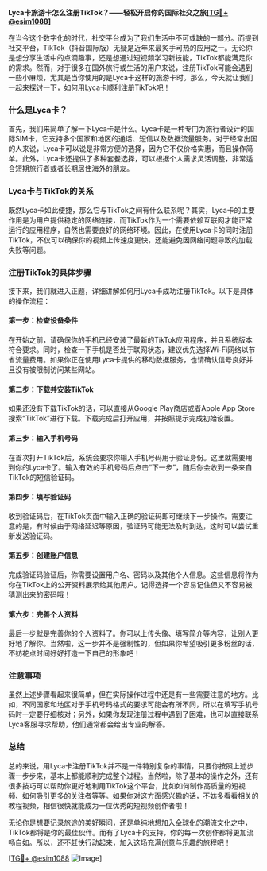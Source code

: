 **Lyca卡旅游卡怎么注册TikTok？——轻松开启你的国际社交之旅[[TG💪+ @esim1088](https://t.me/s/esim1088)]**

在当今这个数字化的时代，社交平台成为了我们生活中不可或缺的一部分。而提到社交平台，TikTok（抖音国际版）无疑是近年来最炙手可热的应用之一。无论你是想分享生活中的点滴趣事，还是想通过短视频学习新技能，TikTok都能满足你的需求。然而，对于很多在国外旅行或生活的用户来说，注册TikTok可能会遇到一些小麻烦，尤其是当你使用的是Lyca卡这样的旅游卡时。那么，今天就让我们一起来探讨一下，如何用Lyca卡顺利注册TikTok吧！

### 什么是Lyca卡？

首先，我们来简单了解一下Lyca卡是什么。Lyca卡是一种专门为旅行者设计的国际SIM卡，它支持多个国家和地区的通话、短信以及数据流量服务。对于经常出国的人来说，Lyca卡可以说是非常方便的选择，因为它不仅价格实惠，而且操作简单。此外，Lyca卡还提供了多种套餐选择，可以根据个人需求灵活调整，非常适合短期旅行者或者长期居住海外的朋友。

### Lyca卡与TikTok的关系

既然Lyca卡如此便捷，那么它与TikTok之间有什么联系呢？其实，Lyca卡的主要作用是为用户提供稳定的网络连接，而TikTok作为一个需要依赖互联网才能正常运行的应用程序，自然也需要良好的网络环境。因此，在使用Lyca卡的同时注册TikTok，不仅可以确保你的视频上传速度更快，还能避免因网络问题导致的加载失败等问题。

### 注册TikTok的具体步骤

接下来，我们就进入正题，详细讲解如何用Lyca卡成功注册TikTok。以下是具体的操作流程：

#### 第一步：检查设备条件

在开始之前，请确保你的手机已经安装了最新的TikTok应用程序，并且系统版本符合要求。同时，检查一下手机是否处于联网状态，建议优先选择Wi-Fi网络以节省流量费用。如果你正在使用Lyca卡提供的移动数据服务，也请确认信号良好并且没有被限制访问某些网站。

#### 第二步：下载并安装TikTok

如果还没有下载TikTok的话，可以直接从Google Play商店或者Apple App Store搜索“TikTok”进行下载。下载完成后打开应用，并按照提示完成初始设置。

#### 第三步：输入手机号码

在首次打开TikTok后，系统会要求你输入手机号码用于验证身份。这里就需要用到你的Lyca卡了。输入有效的手机号码后点击“下一步”，随后你会收到一条来自TikTok的短信验证码。

#### 第四步：填写验证码

收到验证码后，在TikTok页面中输入正确的验证码即可继续下一步操作。需要注意的是，有时候由于网络延迟等原因，验证码可能无法及时到达，这时可以尝试重新发送验证码。

#### 第五步：创建账户信息

完成验证码验证后，你需要设置用户名、密码以及其他个人信息。这些信息将作为你在TikTok上的公开资料展示给其他用户。记得选择一个容易记住但又不容易被猜测出来的密码哦！

#### 第六步：完善个人资料

最后一步就是完善你的个人资料了。你可以上传头像、填写简介等内容，让别人更好地了解你。当然啦，这一步并不是强制性的，但如果你希望吸引更多粉丝的话，不妨花点时间好好打造一下自己的形象吧！

### 注意事项

虽然上述步骤看起来很简单，但在实际操作过程中还是有一些需要注意的地方。比如，不同国家和地区对于手机号码格式的要求可能会有所不同，所以在填写手机号码时一定要仔细核对；另外，如果你发现注册过程中遇到了困难，也可以直接联系Lyca客服寻求帮助，他们通常都会给出专业的解答。

### 总结

总的来说，用Lyca卡注册TikTok并不是一件特别复杂的事情，只要你按照上述步骤一步步来，基本上都能顺利完成整个过程。当然啦，除了基本的操作之外，还有很多技巧可以帮助你更好地利用TikTok这个平台，比如如何制作高质量的短视频、如何吸引更多的关注者等等。如果你对这方面感兴趣的话，不妨多看看相关的教程视频，相信很快就能成为一位优秀的短视频创作者啦！

无论你是想要记录旅途的美好瞬间，还是单纯地想加入全球化的潮流文化之中，TikTok都将是你的最佳伙伴。而有了Lyca卡的支持，你的每一次创作都将更加流畅自如。所以，还不赶快行动起来，加入这场充满创意与乐趣的旅程吧！

[[TG💪+ @esim1088](https://t.me/s/esim1088) ![Image](https://i.postimg.cc/4NQfJmqS/Snipaste-2025-05-13-00-14-12.png)]